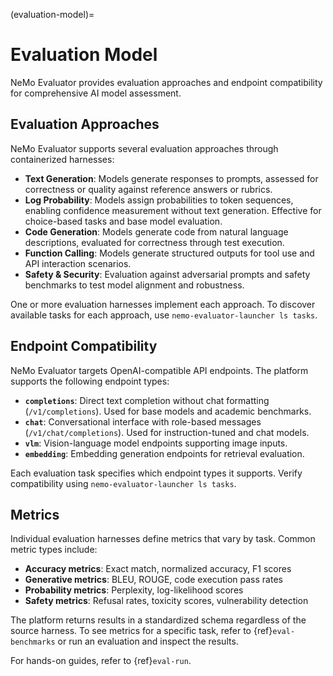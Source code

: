 (evaluation-model)=

# Evaluation Model

NeMo Evaluator provides evaluation approaches and endpoint compatibility for comprehensive AI model assessment.

## Evaluation Approaches

NeMo Evaluator supports several evaluation approaches through containerized harnesses:

- **Text Generation**: Models generate responses to prompts, assessed for correctness or quality against reference answers or rubrics.
- **Log Probability**: Models assign probabilities to token sequences, enabling confidence measurement without text generation. Effective for choice-based tasks and base model evaluation.
- **Code Generation**: Models generate code from natural language descriptions, evaluated for correctness through test execution.
- **Function Calling**: Models generate structured outputs for tool use and API interaction scenarios.
- **Safety & Security**: Evaluation against adversarial prompts and safety benchmarks to test model alignment and robustness.

One or more evaluation harnesses implement each approach. To discover available tasks for each approach, use `nemo-evaluator-launcher ls tasks`.

## Endpoint Compatibility

NeMo Evaluator targets OpenAI-compatible API endpoints. The platform supports the following endpoint types:

- **`completions`**: Direct text completion without chat formatting (`/v1/completions`). Used for base models and academic benchmarks.
- **`chat`**: Conversational interface with role-based messages (`/v1/chat/completions`). Used for instruction-tuned and chat models.
- **`vlm`**: Vision-language model endpoints supporting image inputs.
- **`embedding`**: Embedding generation endpoints for retrieval evaluation.

Each evaluation task specifies which endpoint types it supports. Verify compatibility using `nemo-evaluator-launcher ls tasks`.

## Metrics

Individual evaluation harnesses define metrics that vary by task. Common metric types include:

- **Accuracy metrics**: Exact match, normalized accuracy, F1 scores
- **Generative metrics**: BLEU, ROUGE, code execution pass rates
- **Probability metrics**: Perplexity, log-likelihood scores
- **Safety metrics**: Refusal rates, toxicity scores, vulnerability detection

The platform returns results in a standardized schema regardless of the source harness. To see metrics for a specific task, refer to {ref}`eval-benchmarks` or run an evaluation and inspect the results.

For hands-on guides, refer to {ref}`eval-run`.
